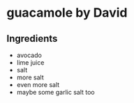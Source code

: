 # guacamole by David
##  Ingredients
* avocado
* lime juice
* salt
* more salt
* even more salt
* maybe some garlic salt too
